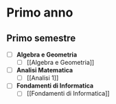 # Primo anno
## Primo semestre
- [ ] **Algebra e Geometria**
	- [ ] [[Algebra e Geometria]]
- [ ] **Analisi Matematica**
	- [ ] [[Analisi 1]]
- [ ] **Fondamenti di Informatica**
	- [ ] [[Fondamenti di Informatica]]